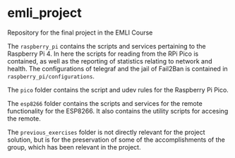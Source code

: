 # emli_project
Repository for the final project in the EMLI Course

The `raspberry_pi` contains the scripts and services pertaining to the Raspberry Pi 4. In here the scripts for reading from the RPi Pico is contained, as well as the reporting of statistics relating to network and health. The configurations of telegraf and the jail of Fail2Ban is contained in `raspberry_pi/configurations`.

The `pico` folder contains the script and udev rules for the Raspberry Pi Pico.

The `esp8266` folder contains the scripts and services for the remote functionality for the ESP8266. It also contains the utility scripts for accesing the remote.

The `previous_exercises` folder is not directly relevant for the project solution, but is for the preservation of some of the accomplishments of the group, which has been relevant in the project.
